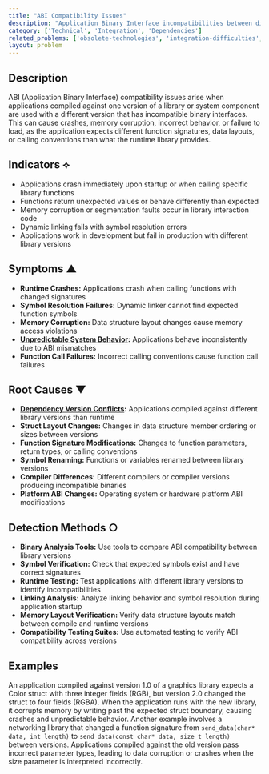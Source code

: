 ```yaml
---
title: "ABI Compatibility Issues"
description: "Application Binary Interface incompatibilities between different versions of libraries or system components cause runtime failures or undefined behavior."
category: ['Technical', 'Integration', 'Dependencies']
related_problems: ['obsolete-technologies', 'integration-difficulties', 'unpredictable-system-behavior']
layout: problem
---
```


## Description

ABI (Application Binary Interface) compatibility issues arise when applications compiled against one version of a library or system component are used with a different version that has incompatible binary interfaces. This can cause crashes, memory corruption, incorrect behavior, or failure to load, as the application expects different function signatures, data layouts, or calling conventions than what the runtime library provides.

## Indicators ⟡

- Applications crash immediately upon startup or when calling specific library functions
- Functions return unexpected values or behave differently than expected
- Memory corruption or segmentation faults occur in library interaction code
- Dynamic linking fails with symbol resolution errors
- Applications work in development but fail in production with different library versions

## Symptoms ▲

- **Runtime Crashes:** Applications crash when calling functions with changed signatures
- **Symbol Resolution Failures:** Dynamic linker cannot find expected function symbols
- **Memory Corruption:** Data structure layout changes cause memory access violations
- **[Unpredictable System Behavior](unpredictable-system-behavior.md):** Applications behave inconsistently due to ABI mismatches
- **Function Call Failures:** Incorrect calling conventions cause function call failures

## Root Causes ▼

- **[Dependency Version Conflicts](dependency-version-conflicts.md):** Applications compiled against different library versions than runtime
- **Struct Layout Changes:** Changes in data structure member ordering or sizes between versions
- **Function Signature Modifications:** Changes to function parameters, return types, or calling conventions
- **Symbol Renaming:** Functions or variables renamed between library versions
- **Compiler Differences:** Different compilers or compiler versions producing incompatible binaries
- **Platform ABI Changes:** Operating system or hardware platform ABI modifications

## Detection Methods ○

- **Binary Analysis Tools:** Use tools to compare ABI compatibility between library versions
- **Symbol Verification:** Check that expected symbols exist and have correct signatures
- **Runtime Testing:** Test applications with different library versions to identify incompatibilities
- **Linking Analysis:** Analyze linking behavior and symbol resolution during application startup
- **Memory Layout Verification:** Verify data structure layouts match between compile and runtime versions
- **Compatibility Testing Suites:** Use automated testing to verify ABI compatibility across versions

## Examples

An application compiled against version 1.0 of a graphics library expects a Color struct with three integer fields (RGB), but version 2.0 changed the struct to four fields (RGBA). When the application runs with the new library, it corrupts memory by writing past the expected struct boundary, causing crashes and unpredictable behavior. Another example involves a networking library that changed a function signature from `send_data(char* data, int length)` to `send_data(const char* data, size_t length)` between versions. Applications compiled against the old version pass incorrect parameter types, leading to data corruption or crashes when the size parameter is interpreted incorrectly.